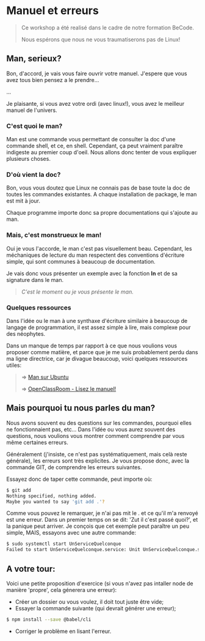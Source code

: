 # Manuel et erreurs
> Ce workshop a été realisé dans le cadre de notre formation BeCode.
>
> Nous espérons que nous ne vous traumatiserons pas de Linux!

<!-- ## Preambule
Toutes les images de démo que je vais vous montrer sont des screenshots que j'ai pris directement dans ma console.
Cependant, certaines commandes seront légerement différentes, notemment les installations de packages.
 -->

## Man, serieux?
Bon, d'accord, je vais vous faire ouvrir votre manuel. J'espere que vous avez tous bien pensez a le prendre...

...

Je plaisante, si vous avez votre ordi (avec linux!), vous avez le meilleur manuel de l'univers.

### C'est quoi le man?
Man est une commande vous permettant de consulter la doc d'une commande shell, et ce, en shell. Cependant, ça peut vraiment paraître indigeste au premier coup d'oeil. Nous allons donc tenter de vous expliquer plusieurs choses.

### D'où vient la doc?
Bon, vous vous doutez que Linux ne connais pas de base toute la doc de toutes les commandes existantes. A chaque installation de package, le man est mit à jour.

Chaque programme importe donc sa propre documentations qui s'ajoute au man.

### Mais, c'est monstrueux le man!
Oui je vous l'accorde, le man c'est pas visuellement beau. Cependant, les méchaniques de lecture du man respectent des conventions d'écriture simple, qui sont communes à beaucoup de documentation.

Je vais donc vous présenter un exemple avec la fonction **ln** et de sa signature dans le man.

> *C'est le moment ou je vous présente le man.*

### Quelques ressources
Dans l'idée ou le man à une synthaxe d'écriture similaire à beaucoup de langage de programmation, il est assez simple à lire, mais complexe pour des néophytes. 

Dans un manque de temps par rapport à ce que nous voulions vous proposer comme matière, et parce que je me suis probablement perdu dans ma ligne directrice, car je divague beaucoup, voici quelques ressources utiles:
>  => [Man sur Ubuntu](https://doc.ubuntu-fr.org/man)
>
>  => [OpenClassRoom - Lisez le manuel!](https://openclassrooms.com/fr/courses/43538-reprenez-le-controle-a-laide-de-linux/39740-rtfm-lisez-le-manuel) 


## Mais pourquoi tu nous parles du man?
Nous avons souvent eu des questions sur les commandes, pourquoi elles ne fonctionnaient pas, etc... Dans l'idée ou vous aurez souvent des questions, nous voulions vous montrer comment comprendre par vous même certaines erreurs.

Généralement (j'insiste, ce n'est pas systématiquement, mais celà reste générale), les erreurs sont très explicites. Je vous propose donc, avec la commande GIT, de comprendre les erreurs suivantes.

Essayez donc de taper cette commande, peut importe où:
```sh
$ git add
Nothing specified, nothing added.
Maybe you wanted to say 'git add .'?
```
Comme vous pouvez le remarquer, je n'ai pas mit le . et ce qu'il m'a renvoyé est une erreur. Dans un premier temps on se dit: 'Zut il c'est passé quoi?', et la panique peut arriver. Je conçois que cet exemple peut paraître un peu simple, MAIS, essayons avec une autre commande: 

```sh
$ sudo systemctl start UnServiceQuelconque
Failed to start UnServiceQuelconque.service: Unit UnServiceQuelconque.service not found.
```

## A votre tour:
Voici une petite proposition d'exercice (si vous n'avez pas intaller node de manière 'propre', cela génerera une erreur):
 - Créer un dossier ou vous voulez, il doit tout juste être vide;
 - Essayer la commande suivante (qui devrait générer une erreur);
```sh
$ npm install --save @babel/cli
```
- Corriger le problème en lisant l'erreur.


